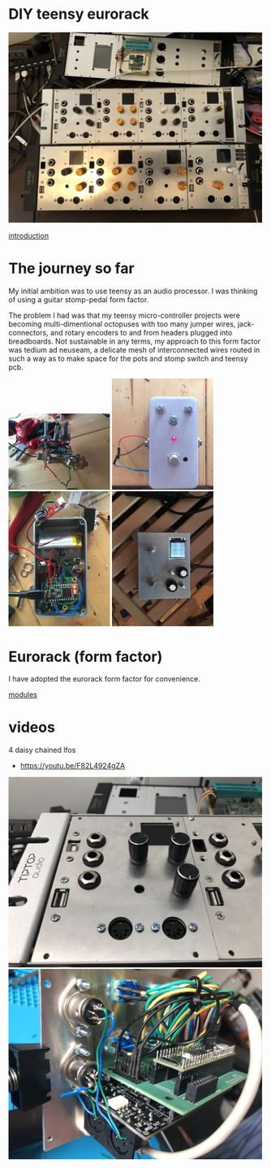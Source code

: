 # DIY teensy eurorack
<img src="https://github.com/newdigate/newdigate.github.io/raw/master/images/photos/0986B365-2641-4A68-BD45-857024C0E73F.jpeg" width="500px"/>

[introduction](introduction "intro")

# The journey so far
My initial ambition was to use teensy as an audio processor. I was thinking of using a guitar stomp-pedal form factor. 

The problem I had was that my teensy micro-controller projects were becoming multi-dimentional octopuses with too many jumper wires, jack-connectors, and rotary encoders to and from headers plugged into breadboards. Not sustainable in any terms, my approach to this form factor was tedium ad neuseam, a delicate mesh of interconnected wires routed in such a way as to make space for the pots and stomp switch and teensy pcb. 

<img src="https://github.com/newdigate/newdigate.github.io/raw/master/images/photos/IMG_4344.jpg" width="200px"/> <img src="https://github.com/newdigate/newdigate.github.io/raw/master/images/photos/IMG_4350.jpg" width="200px"/> <img src="https://github.com/newdigate/newdigate.github.io/raw/master/images/photos/IMG_4354.jpg" width="200px"/> <img src="https://github.com/newdigate/newdigate.github.io/raw/master/images/photos/IMG_4437.jpg" width="200px"/>

# Eurorack (form factor)
I have adopted the eurorack form factor for convenience. 


[modules](modules "modules")

# videos
4 daisy chained lfos
 * https://youtu.be/F82L4924gZA

<img src="https://github.com/newdigate/newdigate.github.io/raw/master/images/photos/56B12441-D3E0-4292-92FB-427B2AC559BF.jpeg" width="500px"/>


<img src="https://github.com/newdigate/newdigate.github.io/raw/master/images/photos/O0YhxdTOTvq%2Bo4O1xlkeXg.jpg" width="500px"/>

